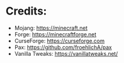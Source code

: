 # Credits:
- Mojang: https://minecraft.net
- Forge: https://minecraftforge.net
- CurseForge: https://curseforge.com
- Pax: https://github.com/froehlichA/pax
- Vanilla Tweaks: https://vanillatweaks.net/
